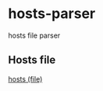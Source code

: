 # hosts-parser
hosts file parser

## Hosts file
[hosts (file)](http://en.wikipedia.org/wiki/Hosts_%28file%29)
